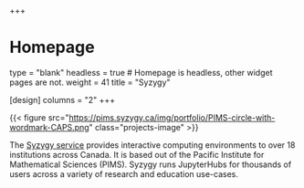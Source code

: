 +++
# Homepage
type = "blank"
headless = true  # Homepage is headless, other widget pages are not.
weight = 41
title = "Syzygy"

[design]
  columns = "2"
+++

{{< figure src="https://pims.syzygy.ca/img/portfolio/PIMS-circle-with-wordmark-CAPS.png" class="projects-image" >}}

The [Syzygy service](https://syzygy.ca/) provides interactive computing environments to over 18 institutions
across Canada. It is based out of the Pacific Institute for Mathematical Sciences (PIMS).
Syzygy runs JupyterHubs for thousands of users across a variety of research and education
use-cases.

